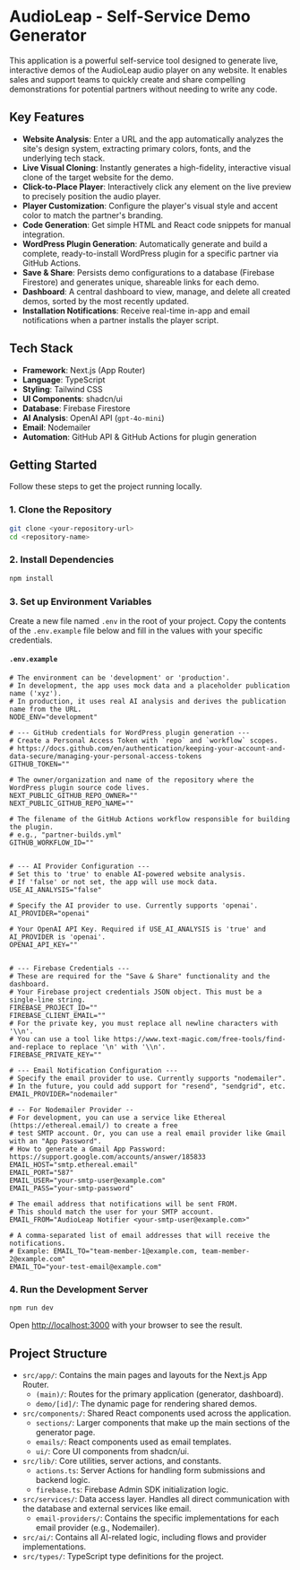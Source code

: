 
# AudioLeap - Self-Service Demo Generator

This application is a powerful self-service tool designed to generate live, interactive demos of the AudioLeap audio player on any website. It enables sales and support teams to quickly create and share compelling demonstrations for potential partners without needing to write any code.

## Key Features

- **Website Analysis**: Enter a URL and the app automatically analyzes the site's design system, extracting primary colors, fonts, and the underlying tech stack.
- **Live Visual Cloning**: Instantly generates a high-fidelity, interactive visual clone of the target website for the demo.
- **Click-to-Place Player**: Interactively click any element on the live preview to precisely position the audio player.
- **Player Customization**: Configure the player's visual style and accent color to match the partner's branding.
- **Code Generation**: Get simple HTML and React code snippets for manual integration.
- **WordPress Plugin Generation**: Automatically generate and build a complete, ready-to-install WordPress plugin for a specific partner via GitHub Actions.
- **Save & Share**: Persists demo configurations to a database (Firebase Firestore) and generates unique, shareable links for each demo.
- **Dashboard**: A central dashboard to view, manage, and delete all created demos, sorted by the most recently updated.
- **Installation Notifications**: Receive real-time in-app and email notifications when a partner installs the player script.

## Tech Stack

- **Framework**: Next.js (App Router)
- **Language**: TypeScript
- **Styling**: Tailwind CSS
- **UI Components**: shadcn/ui
- **Database**: Firebase Firestore
- **AI Analysis**: OpenAI API (`gpt-4o-mini`)
- **Email**: Nodemailer
- **Automation**: GitHub API & GitHub Actions for plugin generation

## Getting Started

Follow these steps to get the project running locally.

### 1. Clone the Repository

```bash
git clone <your-repository-url>
cd <repository-name>
```

### 2. Install Dependencies

```bash
npm install
```

### 3. Set up Environment Variables

Create a new file named `.env` in the root of your project. Copy the contents of the `.env.example` file below and fill in the values with your specific credentials.

#### `.env.example`

```env
# The environment can be 'development' or 'production'.
# In development, the app uses mock data and a placeholder publication name ('xyz').
# In production, it uses real AI analysis and derives the publication name from the URL.
NODE_ENV="development"

# --- GitHub credentials for WordPress plugin generation ---
# Create a Personal Access Token with `repo` and `workflow` scopes.
# https://docs.github.com/en/authentication/keeping-your-account-and-data-secure/managing-your-personal-access-tokens
GITHUB_TOKEN=""

# The owner/organization and name of the repository where the WordPress plugin source code lives.
NEXT_PUBLIC_GITHUB_REPO_OWNER=""
NEXT_PUBLIC_GITHUB_REPO_NAME=""

# The filename of the GitHub Actions workflow responsible for building the plugin.
# e.g., "partner-builds.yml"
GITHUB_WORKFLOW_ID=""


# --- AI Provider Configuration ---
# Set this to 'true' to enable AI-powered website analysis.
# If 'false' or not set, the app will use mock data.
USE_AI_ANALYSIS="false"

# Specify the AI provider to use. Currently supports 'openai'.
AI_PROVIDER="openai"

# Your OpenAI API Key. Required if USE_AI_ANALYSIS is 'true' and AI_PROVIDER is 'openai'.
OPENAI_API_KEY=""


# --- Firebase Credentials ---
# These are required for the "Save & Share" functionality and the dashboard.
# Your Firebase project credentials JSON object. This must be a single-line string.
FIREBASE_PROJECT_ID=""
FIREBASE_CLIENT_EMAIL=""
# For the private key, you must replace all newline characters with '\\n'.
# You can use a tool like https://www.text-magic.com/free-tools/find-and-replace to replace '\n' with '\\n'.
FIREBASE_PRIVATE_KEY=""

# --- Email Notification Configuration ---
# Specify the email provider to use. Currently supports "nodemailer".
# In the future, you could add support for "resend", "sendgrid", etc.
EMAIL_PROVIDER="nodemailer"

# -- For Nodemailer Provider --
# For development, you can use a service like Ethereal (https://ethereal.email/) to create a free
# test SMTP account. Or, you can use a real email provider like Gmail with an "App Password".
# How to generate a Gmail App Password: https://support.google.com/accounts/answer/185833
EMAIL_HOST="smtp.ethereal.email"
EMAIL_PORT="587"
EMAIL_USER="your-smtp-user@example.com"
EMAIL_PASS="your-smtp-password"

# The email address that notifications will be sent FROM.
# This should match the user for your SMTP account.
EMAIL_FROM="AudioLeap Notifier <your-smtp-user@example.com>"

# A comma-separated list of email addresses that will receive the notifications.
# Example: EMAIL_TO="team-member-1@example.com, team-member-2@example.com"
EMAIL_TO="your-test-email@example.com"
```

### 4. Run the Development Server

```bash
npm run dev
```

Open [http://localhost:3000](http://localhost:3000) with your browser to see the result.

## Project Structure

- `src/app/`: Contains the main pages and layouts for the Next.js App Router.
  - `(main)/`: Routes for the primary application (generator, dashboard).
  - `demo/[id]/`: The dynamic page for rendering shared demos.
- `src/components/`: Shared React components used across the application.
  - `sections/`: Larger components that make up the main sections of the generator page.
  - `emails/`: React components used as email templates.
  - `ui/`: Core UI components from shadcn/ui.
- `src/lib/`: Core utilities, server actions, and constants.
  - `actions.ts`: Server Actions for handling form submissions and backend logic.
  - `firebase.ts`: Firebase Admin SDK initialization logic.
- `src/services/`: Data access layer. Handles all direct communication with the database and external services like email.
  - `email-providers/`: Contains the specific implementations for each email provider (e.g., Nodemailer).
- `src/ai/`: Contains all AI-related logic, including flows and provider implementations.
- `src/types/`: TypeScript type definitions for the project.
